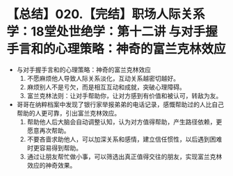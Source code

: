 # 【总结】020.【完结】职场人际关系学：18堂处世绝学：第十二讲  与对手握手言和的心理策略：神奇的富兰克林效应

-   与对手握手言和的心理策略：神奇的富兰克林效应
    1.  不愿麻烦他人导致人际关系淡化，互动关系越密切越好。
    2.  麻烦别人不是亏欠，而是相互互动和成就，突破心理障碍。
    3.  富兰克林法则：让对手帮助你，让对方感到有价值和被认可，转敌为友。
-   哥哥在纳粹档案中发现了银行家举报弟弟的电话记录，感慨帮助过的人比自己帮助的人更可靠，引出富兰克林效应。
    1.  帮助他人后大脑会自动调整认知，认为对方值得帮助，产生路径依赖，更愿意再次帮助。
    2.  不要吝啬求助他人，可以加深关系和感情，建立信任惯性，以后遇到困难时更容易得到帮助。
    3.  通过让朋友帮忙做小事，可以筛选出真正值得交往的朋友，实现富兰克林效应的神奇效果。